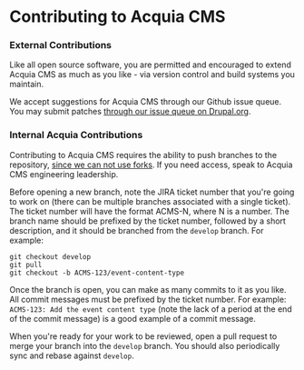# Contributing to Acquia CMS

### External Contributions

Like all open source software, you are permitted and encouraged to extend Acquia CMS as much as you like - via version control and build systems you maintain.

We accept suggestions for Acquia CMS through our Github issue queue. You may submit patches [through our issue queue on Drupal.org](https://www.drupal.org/project/issues/acquia_cms?categories=All).

### Internal Acquia Contributions

Contributing to Acquia CMS requires the ability to push branches to the repository, [since we can not use forks](https://docs.travis-ci.com/user/environment-variables/#defining-variables-in-repository-settings). If you need access, speak to Acquia CMS engineering leadership.

Before opening a new branch, note the JIRA ticket number that you're going to work on (there can be multiple branches associated with a single ticket). The ticket number will have the format ACMS-N, where N is a number. The branch name should be prefixed by the ticket number, followed by a short description, and it should be branched from the `develop` branch. For example:
```
git checkout develop
git pull
git checkout -b ACMS-123/event-content-type
```
Once the branch is open, you can make as many commits to it as you like. All commit messages must be prefixed by the ticket number. For example: `ACMS-123: Add the event content type` (note the lack of a period at the end of the commit message) is a good example of a commit message.

When you're ready for your work to be reviewed, open a pull request to merge your branch into the `develop` branch. You should also periodically sync and rebase against `develop`.
